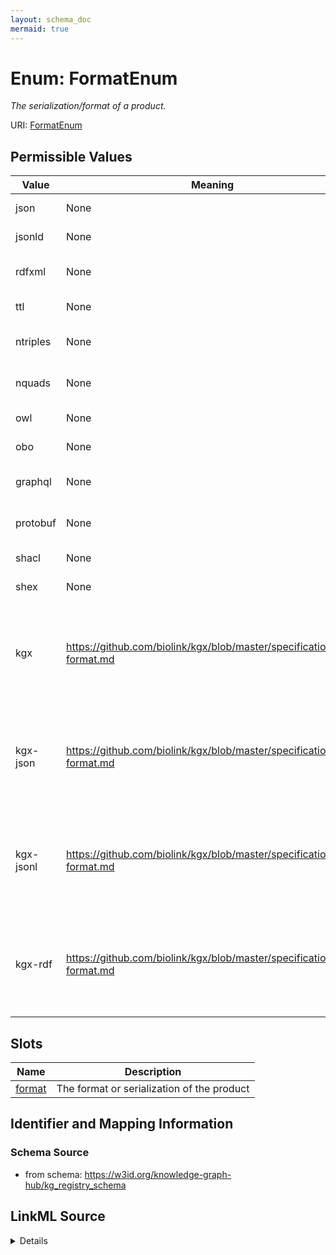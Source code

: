 ```yaml
---
layout: schema_doc
mermaid: true
---
```


# Enum: FormatEnum




_The serialization/format of a product._



URI: [FormatEnum](FormatEnum.html)

## Permissible Values

| Value | Meaning | Description |
| --- | --- | --- |
| json | None | The JSON format |
| jsonld | None | The JSON-LD format |
| rdfxml | None | The RDF/XML format |
| ttl | None | The Turtle format |
| ntriples | None | The N-Triples format |
| nquads | None | The N-Quads format |
| owl | None | The OWL format |
| obo | None | The OBO format |
| graphql | None | The GraphQL format |
| protobuf | None | The Protobuf format |
| shacl | None | The SHACL format |
| shex | None | The ShEx format |
| kgx | https://github.com/biolink/kgx/blob/master/specification/kgx-format.md | The KGX standard, which is a graph exchange format for knowledge graphs |
| kgx-json | https://github.com/biolink/kgx/blob/master/specification/kgx-format.md | The KGX standard, which is a graph exchange format for knowledge graphs |
| kgx-jsonl | https://github.com/biolink/kgx/blob/master/specification/kgx-format.md | The KGX standard, which is a graph exchange format for knowledge graphs |
| kgx-rdf | https://github.com/biolink/kgx/blob/master/specification/kgx-format.md | The KGX standard, which is a graph exchange format for knowledge graphs |




## Slots

| Name | Description |
| ---  | --- |
| [format](format.html) | The format or serialization of the product |






## Identifier and Mapping Information







### Schema Source


* from schema: https://w3id.org/knowledge-graph-hub/kg_registry_schema






## LinkML Source

<details>
```yaml
name: FormatEnum
description: The serialization/format of a product.
from_schema: https://w3id.org/knowledge-graph-hub/kg_registry_schema
rank: 1000
permissible_values:
  json:
    text: json
    description: The JSON format.
  jsonld:
    text: jsonld
    description: The JSON-LD format.
  rdfxml:
    text: rdfxml
    description: The RDF/XML format.
  ttl:
    text: ttl
    description: The Turtle format.
  ntriples:
    text: ntriples
    description: The N-Triples format.
  nquads:
    text: nquads
    description: The N-Quads format.
  owl:
    text: owl
    description: The OWL format.
  obo:
    text: obo
    description: The OBO format.
  graphql:
    text: graphql
    description: The GraphQL format.
  protobuf:
    text: protobuf
    description: The Protobuf format.
  shacl:
    text: shacl
    description: The SHACL format.
  shex:
    text: shex
    description: The ShEx format.
  kgx:
    text: kgx
    description: The KGX standard, which is a graph exchange format for knowledge
      graphs. By default, this assumes KGX as TSV with separate node and edge files,
      usually named nodes.tsv and edges.tsv.
    meaning: https://github.com/biolink/kgx/blob/master/specification/kgx-format.md
  kgx-json:
    text: kgx-json
    description: The KGX standard, which is a graph exchange format for knowledge
      graphs. This is the JSON format, with nodes and edges in a single file.
    meaning: https://github.com/biolink/kgx/blob/master/specification/kgx-format.md
  kgx-jsonl:
    text: kgx-jsonl
    description: The KGX standard, which is a graph exchange format for knowledge
      graphs. This is the JSON Lines format, with separate node and edge files, usually
      named nodes.jsonl and edges.jsonl.
    meaning: https://github.com/biolink/kgx/blob/master/specification/kgx-format.md
  kgx-rdf:
    text: kgx-rdf
    description: The KGX standard, which is a graph exchange format for knowledge
      graphs. This is the RDF Turtle (TTL) format, with nodes and edges in a single
      file.
    meaning: https://github.com/biolink/kgx/blob/master/specification/kgx-format.md

```
</details>
